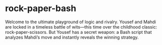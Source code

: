 # rock-paper-bash
Welcome to the ultimate playground of logic and rivalry.   Yousef and Mahdi are locked in a timeless battle of wits—this time over the childhood classic:  rock-paper-scissors.   But Yousef has a secret weapon: a Bash script that analyzes Mahdi’s move and instantly reveals the winning strategy.
